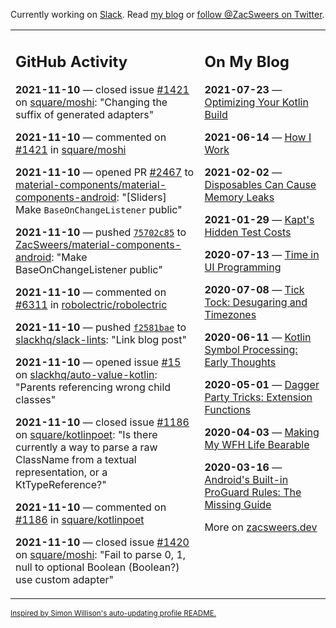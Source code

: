 Currently working on [Slack](https://slack.com/). Read [my blog](https://zacsweers.dev/) or [follow @ZacSweers on Twitter](https://twitter.com/ZacSweers).

<table><tr><td valign="top" width="60%">

## GitHub Activity
<!-- githubActivity starts -->
**2021-11-10** — closed issue [#1421](https://api.github.com/repos/square/moshi/issues/1421) on [square/moshi](https://api.github.com/repos/square/moshi): "Changing the suffix of generated adapters"

**2021-11-10** — commented on [#1421](https://github.com/square/moshi/issues/1421#issuecomment-965741674) in [square/moshi](https://api.github.com/repos/square/moshi)

**2021-11-10** — opened PR [#2467](https://api.github.com/repos/material-components/material-components-android/pulls/2467) to [material-components/material-components-android](https://api.github.com/repos/material-components/material-components-android): "[Sliders] Make `BaseOnChangeListener` public"

**2021-11-10** — pushed [`75702c85`](https://github.com/ZacSweers/material-components-android/commit/75702c85636d7fe4e7a2712c81e2a90c429927ad) to [ZacSweers/material-components-android](https://api.github.com/repos/ZacSweers/material-components-android): "Make BaseOnChangeListener public"

**2021-11-10** — commented on [#6311](https://github.com/robolectric/robolectric/issues/6311#issuecomment-965607050) in [robolectric/robolectric](https://api.github.com/repos/robolectric/robolectric)

**2021-11-10** — pushed [`f2581bae`](https://github.com/slackhq/slack-lints/commit/f2581bae4a6777eff915d16104ee2032e02959b2) to [slackhq/slack-lints](https://api.github.com/repos/slackhq/slack-lints): "Link blog post"

**2021-11-10** — opened issue [#15](https://api.github.com/repos/slackhq/auto-value-kotlin/issues/15) on [slackhq/auto-value-kotlin](https://api.github.com/repos/slackhq/auto-value-kotlin): "Parents referencing wrong child classes"

**2021-11-10** — closed issue [#1186](https://api.github.com/repos/square/kotlinpoet/issues/1186) on [square/kotlinpoet](https://api.github.com/repos/square/kotlinpoet): "Is there currently a way to parse a raw ClassName from a textual representation, or a KtTypeReference?"

**2021-11-10** — commented on [#1186](https://github.com/square/kotlinpoet/issues/1186#issuecomment-965312170) in [square/kotlinpoet](https://api.github.com/repos/square/kotlinpoet)

**2021-11-10** — closed issue [#1420](https://api.github.com/repos/square/moshi/issues/1420) on [square/moshi](https://api.github.com/repos/square/moshi): "Fail to parse 0, 1, null to optional Boolean (Boolean?) use custom adapter"
<!-- githubActivity ends -->
</td><td valign="top" width="40%">

## On My Blog
<!-- blog starts -->
**2021-07-23** — [Optimizing Your Kotlin Build](https://www.zacsweers.dev/optimizing-your-kotlin-build/)

**2021-06-14** — [How I Work](https://www.zacsweers.dev/how-i-work/)

**2021-02-02** — [Disposables Can Cause Memory Leaks](https://www.zacsweers.dev/disposables-can-cause-memory-leaks/)

**2021-01-29** — [Kapt's Hidden Test Costs](https://www.zacsweers.dev/kapts-hidden-test-costs/)

**2020-07-13** — [Time in UI Programming](https://www.zacsweers.dev/time-in-ui/)

**2020-07-08** — [Tick Tock: Desugaring and Timezones](https://www.zacsweers.dev/ticktock-desugaring-timezones/)

**2020-06-11** — [Kotlin Symbol Processing: Early Thoughts](https://www.zacsweers.dev/kotlin-symbol-processor-early-thoughts/)

**2020-05-01** — [Dagger Party Tricks: Extension Functions](https://www.zacsweers.dev/dagger-party-tricks-extension-functions/)

**2020-04-03** — [Making My WFH Life Bearable](https://www.zacsweers.dev/making-wfh-life-bearable/)

**2020-03-16** — [Android's Built-in ProGuard Rules: The Missing Guide](https://www.zacsweers.dev/android-proguard-rules/)
<!-- blog ends -->
More on [zacsweers.dev](https://zacsweers.dev/)
</td></tr></table>

<sub><a href="https://simonwillison.net/2020/Jul/10/self-updating-profile-readme/">Inspired by Simon Willison's auto-updating profile README.</a></sub>